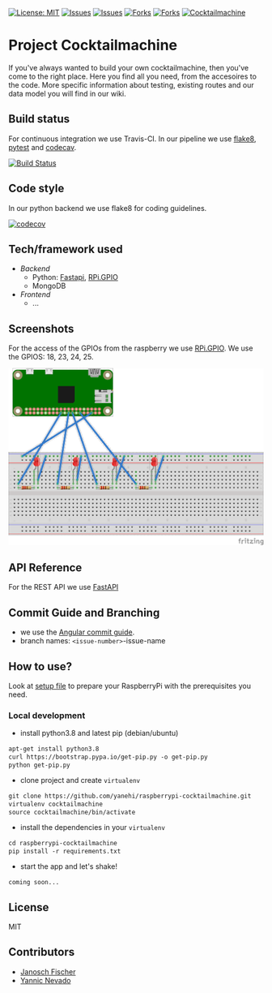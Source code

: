 [![License: MIT](https://img.shields.io/badge/License-MIT-yellow.svg)](https://opensource.org/licenses/MIT)
[![Issues](https://img.shields.io/github/issues/yanehi/raspberrypi-cocktailmachine)]()
[![Issues](https://img.shields.io/github/issues/yanehi/raspberrypi-cocktailmachine)]()
[![Forks](https://img.shields.io/github/forks/yanehi/raspberrypi-cocktailmachine)]()
[![Forks](https://img.shields.io/github/stars/yanehi/raspberrypi-cocktailmachine)]()
[![Cocktailmachine](https://img.shields.io/badge/cocktailmachine-mixing-blueviolet)]()

# Project Cocktailmachine

If you've always wanted to build your own cocktailmachine, then you've come to the right place. Here you find all you need, from the accesoires to the code. 
More specific information about testing, existing routes and our data model you will find in our wiki.

## Build status

For continuous integration we use Travis-CI. In our pipeline we use [flake8](https://flake8.pycqa.org/en/latest/), [pytest](https://docs.pytest.org/en/stable/) and [codecav](https://codecov.io/).

[![Build Status](https://travis-ci.com/yanehi/raspberrypi-cocktailmachine.svg?branch=master)](https://travis-ci.org/yanehi/raspberrypi-cocktailmachine)

## Code style

In our python backend we use flake8 for coding guidelines. 

[![codecov](https://codecov.io/gh/yanehi/raspberrypi-cocktailmachine/branch/master/graph/badge.svg?token=7J43OC52VU)](https://codecov.io/gh/yanehi/raspberrypi-cocktailmachine)

## Tech/framework used

* *Backend*
    * Python: [Fastapi](https://fastapi.tiangolo.com/), [RPi.GPIO](https://pypi.org/project/RPi.GPIO/)
    * MongoDB
* *Frontend*
    * ...

## Screenshots

For the access of the GPIOs from the raspberry we use [RPi.GPIO](https://pypi.org/project/RPi.GPIO/).
We use the GPIOS: 18, 23, 24, 25.

![Fritzing](cocktail_leds_bb.png)

## API Reference

For the REST API we use [FastAPI](https://fastapi.tiangolo.com/)

## Commit Guide and Branching

* we use the [Angular commit guide](https://github.com/angular/angular/blob/master/CONTRIBUTING.md).
* branch names: `<issue-number>`-issue-name

## How to use?

Look at  [setup file](./Setup_pi.md) to prepare your RaspberryPi with the prerequisites you need.

### Local development

* install python3.8 and latest pip (debian/ubuntu)

```
apt-get install python3.8
curl https://bootstrap.pypa.io/get-pip.py -o get-pip.py
python get-pip.py
```

* clone project and create `virtualenv`

```
git clone https://github.com/yanehi/raspberrypi-cocktailmachine.git
virtualenv cocktailmachine
source cocktailmachine/bin/activate
```

*  install the dependencies in your `virtualenv`

```
cd raspberrypi-cocktailmachine
pip install -r requirements.txt
```

* start the app and let's shake!

```
coming soon...
```

## License

MIT

## Contributors

* [Janosch Fischer](https://github.com/janosch09)
* [Yannic Nevado](https://github.com/yanehi)



